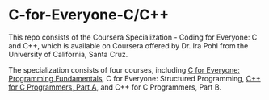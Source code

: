 # C-for-Everyone-C/C++

This repo consists of the Coursera Specialization - Coding for Everyone: C and C++, which is available on Coursera offered by Dr. Ira Pohl from the University of California, Santa Cruz. 

The specialization consists of four courses, including [C for Everyone: Programming Fundamentals](https://www.coursera.org/programs/national-university-of-singapore-on-coursera-bm9c5?authProvider=nus&currentTab=MY_COURSES&productId=yzaI66h4EeeDkArsR_C2QA&productType=course&showMiniModal=true), C for Everyone: Structured Programming, [C++ for C Programmers, Part A](https://www.coursera.org/programs/national-university-of-singapore-on-coursera-bm9c5?authProvider=nus&currentTab=MY_COURSES&productId=M9dntkEoEeWZtA4u62x6lQ&productType=course&showMiniModal=true), and C++ for C Programmers, Part B.
